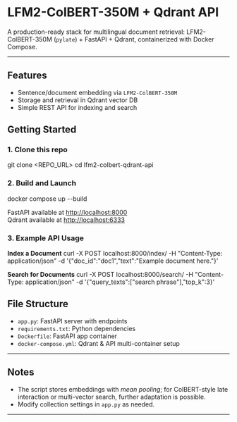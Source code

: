 # LFM2-ColBERT-350M + Qdrant API

A production-ready stack for multilingual document retrieval: LFM2-ColBERT-350M (`pylate`) + FastAPI + Qdrant, containerized with Docker Compose.

---

## Features

- Sentence/document embedding via `LFM2-ColBERT-350M`
- Storage and retrieval in Qdrant vector DB
- Simple REST API for indexing and search

## Getting Started

### 1. Clone this repo

git clone <REPO_URL>
cd lfm2-colbert-qdrant-api

### 2. Build and Launch

docker compose up --build

FastAPI available at [http://localhost:8000](http://localhost:8000)  
Qdrant available at [http://localhost:6333](http://localhost:6333)

### 3. Example API Usage

**Index a Document**
curl -X POST localhost:8000/index/
-H "Content-Type: application/json"
-d '{"doc_id":"doc1","text":"Example document here."}'

**Search for Documents**
curl -X POST localhost:8000/search/
-H "Content-Type: application/json"
-d '{"query_texts":["search phrase"],"top_k":3}'


## File Structure

- `app.py`: FastAPI server with endpoints
- `requirements.txt`: Python dependencies
- `Dockerfile`: FastAPI app container
- `docker-compose.yml`: Qdrant & API multi-container setup

---

## Notes

- The script stores embeddings with *mean pooling*; for ColBERT-style late interaction or multi-vector search, further adaptation is possible.
- Modify collection settings in `app.py` as needed.

---